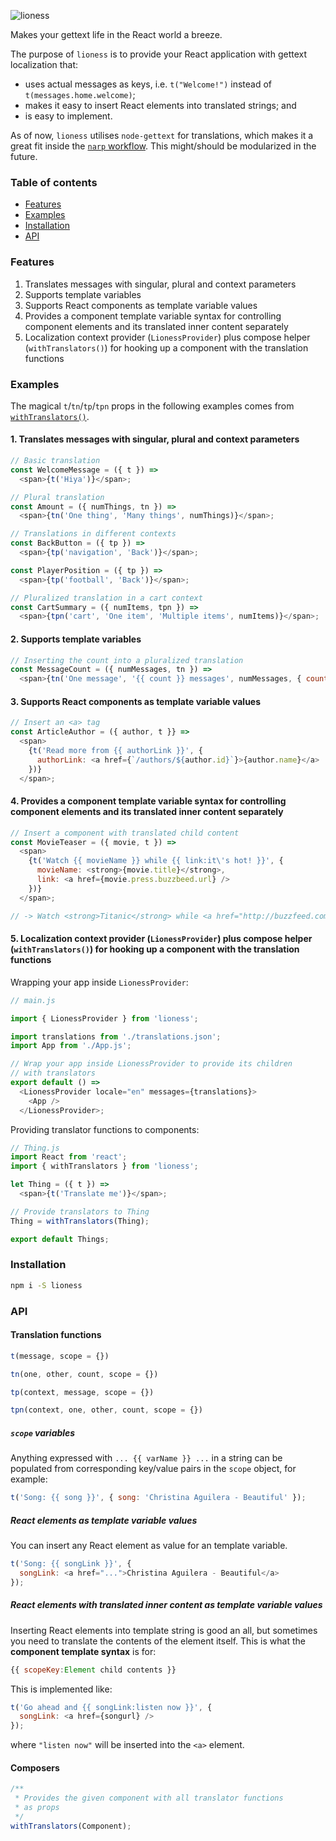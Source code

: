 ![lioness](docs/lioness.png)

Makes your gettext life in the React world a breeze.

The purpose of `lioness` is to provide your React application with gettext localization that:

* uses actual messages as keys, i.e. `t("Welcome!")` instead of `t(messages.home.welcome)`;
* makes it easy to insert React elements into translated strings; and
* is easy to implement.

As of now, `lioness` utilises `node-gettext` for translations, which makes it a great fit inside the [`narp` workflow](https://github.com/laget-se/narp). This might/should be modularized in the future.

### Table of contents

* [Features](#features)
* [Examples](#examples)
* [Installation](#installation)
* [API](#api)

### Features

1. Translates messages with singular, plural and context parameters
2. Supports template variables
3. Supports React components as template variable values
4. Provides a component template variable syntax for controlling component elements and its translated inner content separately
5. Localization context provider (`LionessProvider`) plus compose helper (`withTranslators()`) for hooking up a component with the translation functions

### Examples

The magical `t`/`tn`/`tp`/`tpn` props in the following examples comes from [`withTranslators()`](#composers).

#### 1. Translates messages with singular, plural and context parameters

```js
// Basic translation
const WelcomeMessage = ({ t }) =>
  <span>{t('Hiya')}</span>;

// Plural translation
const Amount = ({ numThings, tn }) =>
  <span>{tn('One thing', 'Many things', numThings)}</span>;

// Translations in different contexts
const BackButton = ({ tp }) =>
  <span>{tp('navigation', 'Back')}</span>;

const PlayerPosition = ({ tp }) =>
  <span>{tp('football', 'Back')}</span>;

// Pluralized translation in a cart context
const CartSummary = ({ numItems, tpn }) =>
  <span>{tpn('cart', 'One item', 'Multiple items', numItems)}</span>;
```

#### 2. Supports template variables

```js
// Inserting the count into a pluralized translation
const MessageCount = ({ numMessages, tn }) =>
  <span>{tn('One message', '{{ count }} messages', numMessages, { count: numMessages })}</span>;
```

#### 3. Supports React components as template variable values

```js
// Insert an <a> tag
const ArticleAuthor = ({ author, t }} =>
  <span>
    {t('Read more from {{ authorLink }}', {
      authorLink: <a href={`/authors/${author.id}`}>{author.name}</a>
    })}
  </span>;
```

#### 4. Provides a component template variable syntax for controlling component elements and its translated inner content separately

```js
// Insert a component with translated child content
const MovieTeaser = ({ movie, t }) =>
  <span>
    {t('Watch {{ movieName }} while {{ link:it\'s hot! }}', {
      movieName: <strong>{movie.title}</strong>,
      link: <a href={movie.press.buzzbeed.url} />
    })}
  </span>;

// -> Watch <strong>Titanic</strong> while <a href="http://buzzfeed.com/titanic-is-hot">it's hot!</a>
```

#### 5. Localization context provider (`LionessProvider`) plus compose helper (`withTranslators()`) for hooking up a component with the translation functions

Wrapping your app inside `LionessProvider`:

```js
// main.js

import { LionessProvider } from 'lioness';

import translations from './translations.json';
import App from './App.js';

// Wrap your app inside LionessProvider to provide its children
// with translators
export default () =>
  <LionessProvider locale="en" messages={translations}>
    <App />
  </LionessProvider>;
```

Providing translator functions to components:

```js
// Thing.js
import React from 'react';
import { withTranslators } from 'lioness';

let Thing = ({ t }) =>
  <span>{t('Translate me')}</span>;

// Provide translators to Thing
Thing = withTranslators(Thing);

export default Things;
```

### Installation

```sh
npm i -S lioness
```

### API

#### Translation functions

```js
t(message, scope = {})

tn(one, other, count, scope = {})

tp(context, message, scope = {})

tpn(context, one, other, count, scope = {})
```

##### `scope` variables

Anything expressed with `... {{ varName }} ...` in a string can be populated from corresponding key/value pairs in the `scope` object, for example:

```js
t('Song: {{ song }}', { song: 'Christina Aguilera - Beautiful' });
```

##### React elements as template variable values

You can insert any React element as value for an template variable.

```js
t('Song: {{ songLink }}', {
  songLink: <a href="...">Christina Aguilera - Beautiful</a>
});
```

##### React elements with translated inner content as template variable values

Inserting React elements into template string is good an all, but sometimes you need to translate the contents of the element itself. This is what the **component template syntax** is for:

```js
{{ scopeKey:Element child contents }}
```

This is implemented like:

```js
t('Go ahead and {{ songLink:listen now }}', {
  songLink: <a href={songurl} />
});
```

where `"listen now"` will be inserted into the `<a>` element.

#### Composers

```js
/**
 * Provides the given component with all translator functions
 * as props
 */
withTranslators(Component);
```
